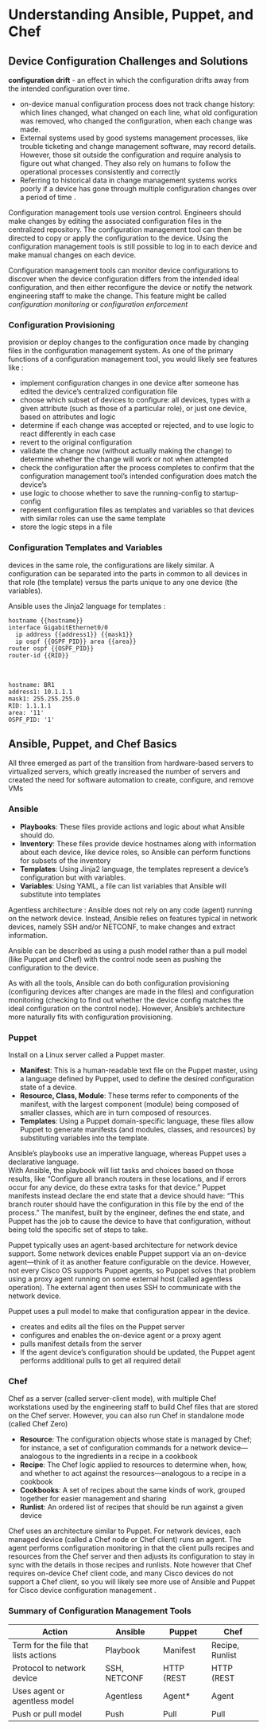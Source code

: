 # Understanding Ansible, Puppet, and Chef
## Device Configuration Challenges and Solutions

<b>configuration drift</b> - an effect in which the configuration drifts away from the intended configuration over time.

* on-device manual configuration process does not track change history: which lines changed, what changed on each line, what old configuration was removed, who changed the configuration, when each change was made.
* External systems used by good systems management processes, like trouble ticketing and change management software, may record details. However, those sit outside the configuration and require analysis to figure out what changed. They also rely on humans to follow the operational processes consistently and correctly
* Referring to historical data in change management systems works poorly if a device has gone through multiple configuration changes over a period of time .

Configuration management tools use version control.
Engineers should make changes by editing the associated configuration files in the centralized repository. The configuration management tool can then be directed to copy or apply the configuration to the device.
Using the configuration management tools is still possible to log in to each device and make manual changes on each device.

Configuration management tools can monitor device configurations to discover when the device configuration differs from the intended ideal configuration, and then either reconfigure the device or notify the network engineering staff to make the change. This feature might be called <i>configuration monitoring</i> or <i>configuration enforcement</i>

### Configuration Provisioning
provision or deploy changes to the configuration once made by changing files in the configuration management system. As one of the primary functions of a configuration management tool, you would likely see features like :
*  implement configuration changes in one device after someone has edited the device’s centralized configuration file
* choose which subset of devices to configure: all devices, types with a given attribute (such as those of a particular role), or just one device, based on attributes and logic
* determine if each change was accepted or rejected, and to use logic to react differently in each case
* revert to the original configuration
* validate the change now (without actually making the change) to determine whether the change will work or not when attempted
* check the configuration after the process completes to confirm that the configuration management tool’s intended configuration does match the device’s
* use logic to choose whether to save the running-config to startup-config 
* represent configuration files as templates and variables so that devices with similar roles can use the same template
* store the logic steps in a file

### Configuration Templates and Variables
devices in the same role, the configurations are likely similar.
A configuration can be separated into the parts in common to all devices in that role (the template) versus the parts unique to any one
device (the variables).

Ansible uses the Jinja2 language for templates :

    hostname {{hostname}} 
    interface GigabitEthernet0/0 
      ip address {{address1}} {{mask1}} 
      ip ospf {{OSPF_PID}} area {{area}}
    router ospf {{OSPF_PID}} 
    router-id {{RID}}

<br>

    hostname: BR1 
    address1: 10.1.1.1 
    mask1: 255.255.255.0 
    RID: 1.1.1.1 
    area: '11'
    OSPF_PID: '1'

## Ansible, Puppet, and Chef Basics
All three emerged as part of the transition from hardware-based servers to virtualized servers, which greatly increased the number of servers and created the need for software automation to create, configure, and remove VMs 

### Ansible

* <b>Playbooks</b>: These files provide actions and logic about what Ansible should do. 
* <b>Inventory</b>: These files provide device hostnames along with information about each device, like device roles, so Ansible can perform functions for subsets of the inventory
* <b>Templates</b>: Using Jinja2 language, the templates represent a device’s configuration but with variables.
* <b>Variables</b>: Using YAML, a file can list variables that Ansible will substitute into templates

Agentless architecture : Ansible does not rely on any code (agent) running on the network device. Instead, Ansible relies on features typical in network devices, namely SSH and/or NETCONF, to make changes and extract information. 

Ansible can be described as using a push model rather than a pull model (like Puppet and Chef) with the control node seen as pushing the configuration to the device.

As with all the tools, Ansible can do both configuration provisioning (configuring devices after changes are made in the files) and configuration monitoring (checking to find out whether the device config matches the ideal configuration on the control node). However,
Ansible’s architecture more naturally fits with configuration provisioning. 

### Puppet
Install on a Linux server called a Puppet master. 

* <b>Manifest</b>: This is a human-readable text file on the Puppet master, using a language defined by Puppet, used to define the desired configuration state of a device.
* <b>Resource, Class, Module</b>: These terms refer to components of the manifest, with the largest component (module) being composed of smaller classes, which are in turn composed of resources.
* <b>Templates</b>: Using a Puppet domain-specific language, these files allow Puppet to generate manifests (and modules, classes, and resources) by substituting variables into the template.

Ansible’s playbooks use an imperative language, whereas Puppet uses a declarative language. <br>With Ansible, the playbook will list tasks and choices based on those results, like “Configure all branch routers in these locations, and if errors occur for any device, do these extra tasks for that device.” Puppet manifests instead declare the end state that a device should have: “This branch router should have the configuration in this file by the end of the process.” The manifest, built by the engineer, defines the end state, and Puppet has the job to cause the device to have that configuration, without being told the specific set of
steps to take.

Puppet typically uses an agent-based architecture for network device support. Some network devices enable Puppet support via an on-device agent—think of it as another feature configurable on the device. However, not every Cisco OS supports Puppet agents, so Puppet solves that problem using a proxy agent running on some external host (called agentless operation). The external agent then uses SSH to communicate with the network
device.

Puppet uses a pull model to make that configuration appear in the device.

* creates and edits all the files on the Puppet server
* configures and enables the on-device agent or a proxy agent
* pulls manifest details from the server
* If the agent device’s configuration should be updated, the Puppet agent performs additional pulls to get all required detail

### Chef
Chef as a server (called server-client mode), with multiple Chef workstations used by the engineering staff to build Chef files that are stored on the Chef server. However, you can
also run Chef in standalone mode (called Chef Zero)

* <b>Resource</b>: The configuration objects whose state is managed by Chef; for instance, a set of configuration commands for a network device—analogous to the ingredients in a recipe in a cookbook
* <b>Recipe</b>: The Chef logic applied to resources to determine when, how, and whether to act against the resources—analogous to a recipe in a cookbook
* <b>Cookbooks</b>: A set of recipes about the same kinds of work, grouped together for easier management and sharing
* <b>Runlist</b>: An ordered list of recipes that should be run against a given device

Chef uses an architecture similar to Puppet. For network devices, each managed device (called a Chef node or Chef client) runs an agent. The agent performs configuration monitoring in that the client pulls recipes and resources from the Chef server and then adjusts its configuration to stay in sync with the details in those recipes and runlists. Note however that Chef requires on-device Chef client code, and many Cisco devices do not support a Chef client, so you will likely see more use of Ansible and Puppet for Cisco device configuration management .

### Summary of Configuration Management Tools

|Action|Ansible|Puppet|Chef|
|---|---|---|---|
|Term for the file that lists actions|Playbook|Manifest|Recipe, Runlist|
|Protocol to network device|SSH, NETCONF|HTTP (REST|HTTP (REST|
|Uses agent or agentless model|Agentless|Agent*|Agent|
|Push or pull model|Push|Pull|Pull|